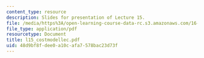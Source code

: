 ```yaml
---
content_type: resource
description: Slides for presentation of Lecture 15.
file: /media/https%3A/open-learning-course-data-rc.s3.amazonaws.com/16-851-satellite-engineering-fall-2003/48d9bf8fdee0a10cafa7578bac23d73f_l15_costmodellec.pdf
file_type: application/pdf
resourcetype: Document
title: l15_costmodellec.pdf
uid: 48d9bf8f-dee0-a10c-afa7-578bac23d73f
---
```

